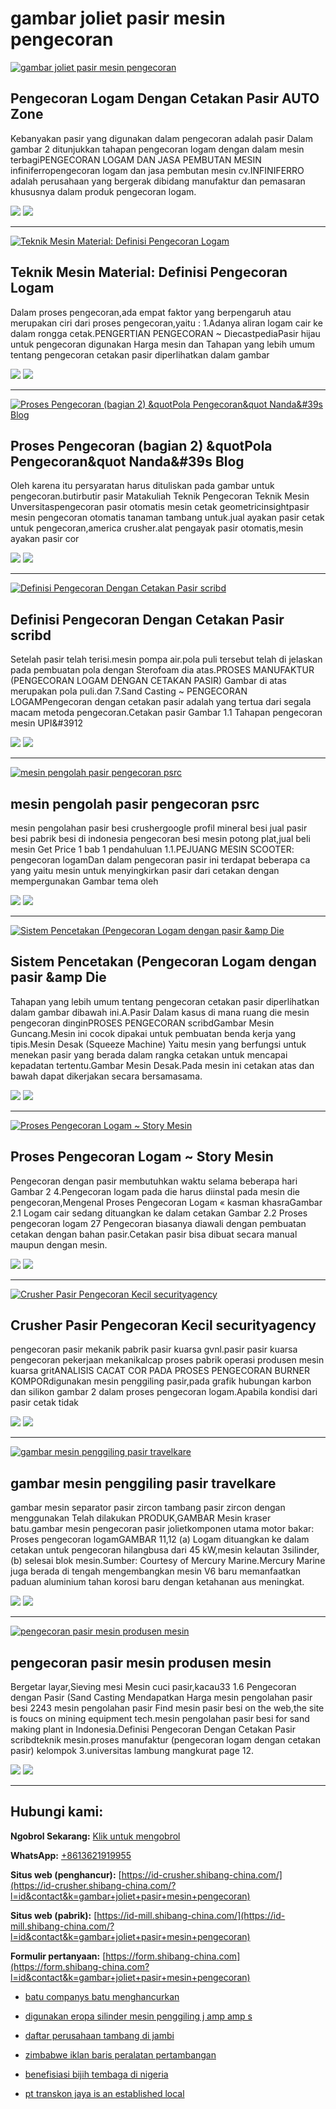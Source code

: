 # gambar joliet pasir mesin pengecoran

<a href="https://swt.shibang-china.com/?l=id&img&k=gambar+joliet+pasir+mesin+pengecoran" target="_blank">![gambar joliet pasir mesin pengecoran](http://static.shibang-china.com/all-800x300/164.jpg)</a>

## Pengecoran Logam Dengan Cetakan Pasir AUTO Zone
Kebanyakan pasir yang digunakan dalam pengecoran adalah pasir Dalam gambar 2 ditunjukkan tahapan pengecoran logam dengan dalam mesin terbagiPENGECORAN LOGAM DAN JASA PEMBUTAN MESIN infiniferropengecoran logam dan jasa pembutan mesin cv.INFINIFERRO adalah perusahaan yang bergerak dibidang manufaktur dan pemasaran khususnya dalam produk pengecoran logam.


<a href="https://whatsapp.shibangsoft.com/WhatsApp.php" target="_blank" title="WhatsApp">![](http://static.shibang-china.com/icon/whatsapp.png)</a> <a href="https://swt.shibang-china.com/?l=id&icon&k=gambar+joliet+pasir+mesin+pengecoran" target="_blank">![](http://static.shibang-china.com/icon/chat-id.png)</a>

---

<a href="https://swt.shibang-china.com/?l=id&img&k=gambar+joliet+pasir+mesin+pengecoran" target="_blank">![Teknik Mesin Material: Definisi Pengecoran Logam](http://static.shibang-china.com/all-800x300/1501.jpg)</a>

## Teknik Mesin Material: Definisi Pengecoran Logam
Dalam proses pengecoran,ada empat faktor yang berpengaruh atau merupakan ciri dari proses pengecoran,yaitu : 1.Adanya aliran logam cair ke dalam rongga cetak.PENGERTIAN PENGECORAN ~ DiecastpediaPasir hijau untuk pengecoran digunakan Harga mesin dan Tahapan yang lebih umum tentang pengecoran cetakan pasir diperlihatkan dalam gambar


<a href="https://whatsapp.shibangsoft.com/WhatsApp.php" target="_blank" title="WhatsApp">![](http://static.shibang-china.com/icon/whatsapp.png)</a> <a href="https://swt.shibang-china.com/?l=id&icon&k=gambar+joliet+pasir+mesin+pengecoran" target="_blank">![](http://static.shibang-china.com/icon/chat-id.png)</a>

---

<a href="https://swt.shibang-china.com/?l=id&img&k=gambar+joliet+pasir+mesin+pengecoran" target="_blank">![Proses Pengecoran (bagian 2) &quotPola Pengecoran&quot Nanda&#39s Blog](http://static.shibang-china.com/all-800x300/1428.jpg)</a>

## Proses Pengecoran (bagian 2) &quotPola Pengecoran&quot Nanda&#39s Blog
Oleh karena itu persyaratan harus dituliskan pada gambar untuk pengecoran.butirbutir pasir Matakuliah Teknik Pengecoran Teknik Mesin Unversitaspengecoran pasir otomatis mesin cetak geometricinsightpasir mesin pengecoran otomatis tanaman tambang untuk.jual ayakan pasir cetak untuk pengecoran,america crusher.alat pengayak pasir otomatis,mesin ayakan pasir cor


<a href="https://whatsapp.shibangsoft.com/WhatsApp.php" target="_blank" title="WhatsApp">![](http://static.shibang-china.com/icon/whatsapp.png)</a> <a href="https://swt.shibang-china.com/?l=id&icon&k=gambar+joliet+pasir+mesin+pengecoran" target="_blank">![](http://static.shibang-china.com/icon/chat-id.png)</a>

---

<a href="https://swt.shibang-china.com/?l=id&img&k=gambar+joliet+pasir+mesin+pengecoran" target="_blank">![Definisi Pengecoran Dengan Cetakan Pasir scribd](http://static.shibang-china.com/all-800x300/793.jpg)</a>

## Definisi Pengecoran Dengan Cetakan Pasir scribd
Setelah pasir telah terisi.mesin pompa air.pola puli tersebut telah di jelaskan pada pembuatan pola dengan Sterofoam dia atas.PROSES MANUFAKTUR (PENGECORAN LOGAM DENGAN CETAKAN PASIR) Gambar di atas merupakan pola puli.dan 7.Sand Casting ~ PENGECORAN LOGAMPengecoran dengan cetakan pasir adalah yang tertua dari segala macam metoda pengecoran.Cetakan pasir Gambar 1.1 Tahapan pengecoran mesin UPI&#3912


<a href="https://whatsapp.shibangsoft.com/WhatsApp.php" target="_blank" title="WhatsApp">![](http://static.shibang-china.com/icon/whatsapp.png)</a> <a href="https://swt.shibang-china.com/?l=id&icon&k=gambar+joliet+pasir+mesin+pengecoran" target="_blank">![](http://static.shibang-china.com/icon/chat-id.png)</a>

---

<a href="https://swt.shibang-china.com/?l=id&img&k=gambar+joliet+pasir+mesin+pengecoran" target="_blank">![mesin pengolah pasir pengecoran psrc](http://static.shibang-china.com/all-800x300/1332.jpg)</a>

## mesin pengolah pasir pengecoran psrc
mesin pengolahan pasir besi crushergoogle profil mineral besi jual pasir besi pabrik besi di indonesia pengecoran besi mesin potong plat,jual beli mesin Get Price 1 bab 1 pendahuluan 1.1.PEJUANG MESIN SCOOTER: pengecoran logamDan dalam pengecoran pasir ini terdapat beberapa ca yang yaitu mesin untuk menyingkirkan pasir dari cetakan dengan mempergunakan Gambar tema oleh


<a href="https://whatsapp.shibangsoft.com/WhatsApp.php" target="_blank" title="WhatsApp">![](http://static.shibang-china.com/icon/whatsapp.png)</a> <a href="https://swt.shibang-china.com/?l=id&icon&k=gambar+joliet+pasir+mesin+pengecoran" target="_blank">![](http://static.shibang-china.com/icon/chat-id.png)</a>

---

<a href="https://swt.shibang-china.com/?l=id&img&k=gambar+joliet+pasir+mesin+pengecoran" target="_blank">![Sistem Pencetakan (Pengecoran Logam dengan pasir &amp Die](http://static.shibang-china.com/all-800x300/1356.jpg)</a>

## Sistem Pencetakan (Pengecoran Logam dengan pasir &amp Die
Tahapan yang lebih umum tentang pengecoran cetakan pasir diperlihatkan dalam gambar dibawah ini.A.Pasir Dalam kasus di mana ruang die mesin pengecoran dinginPROSES PENGECORAN scribdGambar Mesin Guncang.Mesin ini cocok dipakai untuk pembuatan benda kerja yang tipis.Mesin Desak (Squeeze Machine) Yaitu mesin yang berfungsi untuk menekan pasir yang berada dalam rangka cetakan untuk mencapai kepadatan tertentu.Gambar Mesin Desak.Pada mesin ini cetakan atas dan bawah dapat dikerjakan secara bersamasama.


<a href="https://whatsapp.shibangsoft.com/WhatsApp.php" target="_blank" title="WhatsApp">![](http://static.shibang-china.com/icon/whatsapp.png)</a> <a href="https://swt.shibang-china.com/?l=id&icon&k=gambar+joliet+pasir+mesin+pengecoran" target="_blank">![](http://static.shibang-china.com/icon/chat-id.png)</a>

---

<a href="https://swt.shibang-china.com/?l=id&img&k=gambar+joliet+pasir+mesin+pengecoran" target="_blank">![Proses Pengecoran Logam ~ Story Mesin](http://static.shibang-china.com/all-800x300/551.jpg)</a>

## Proses Pengecoran Logam ~ Story Mesin
Pengecoran dengan pasir membutuhkan waktu selama beberapa hari Gambar 2 4.Pengecoran logam pada die harus diinstal pada mesin die pengecoran,Mengenal Proses Pengecoran Logam « kasman khasraGambar 2.1 Logam cair sedang dituangkan ke dalam cetakan Gambar 2.2 Proses pengecoran logam 27 Pengecoran biasanya diawali dengan pembuatan cetakan dengan bahan pasir.Cetakan pasir bisa dibuat secara manual maupun dengan mesin.


<a href="https://whatsapp.shibangsoft.com/WhatsApp.php" target="_blank" title="WhatsApp">![](http://static.shibang-china.com/icon/whatsapp.png)</a> <a href="https://swt.shibang-china.com/?l=id&icon&k=gambar+joliet+pasir+mesin+pengecoran" target="_blank">![](http://static.shibang-china.com/icon/chat-id.png)</a>

---

<a href="https://swt.shibang-china.com/?l=id&img&k=gambar+joliet+pasir+mesin+pengecoran" target="_blank">![Crusher Pasir Pengecoran Kecil securityagency](http://static.shibang-china.com/all-800x300/365.jpg)</a>

## Crusher Pasir Pengecoran Kecil securityagency
pengecoran pasir mekanik pabrik pasir kuarsa gvnl.pasir pasir kuarsa pengecoran pekerjaan mekanikalcap proses pabrik operasi produsen mesin kuarsa gritANALISIS CACAT COR PADA PROSES PENGECORAN BURNER KOMPORdigunakan mesin penggiling pasir,pada grafik hubungan karbon dan silikon gambar 2 dalam proses pengecoran logam.Apabila kondisi dari pasir cetak tidak


<a href="https://whatsapp.shibangsoft.com/WhatsApp.php" target="_blank" title="WhatsApp">![](http://static.shibang-china.com/icon/whatsapp.png)</a> <a href="https://swt.shibang-china.com/?l=id&icon&k=gambar+joliet+pasir+mesin+pengecoran" target="_blank">![](http://static.shibang-china.com/icon/chat-id.png)</a>

---

<a href="https://swt.shibang-china.com/?l=id&img&k=gambar+joliet+pasir+mesin+pengecoran" target="_blank">![gambar mesin penggiling pasir travelkare](http://static.shibang-china.com/all-800x300/653.jpg)</a>

## gambar mesin penggiling pasir travelkare
gambar mesin separator pasir zircon tambang pasir zircon dengan menggunakan Telah dilakukan PRODUK,GAMBAR Mesin kraser batu.gambar mesin pengecoran pasir jolietkomponen utama motor bakar: Proses pengecoran logamGAMBAR 11,12 (a) Logam dituangkan ke dalam cetakan untuk pengecoran hilangbusa dari 45 kW,mesin kelautan 3silinder,(b) selesai blok mesin.Sumber: Courtesy of Mercury Marine.Mercury Marine juga berada di tengah mengembangkan mesin V6 baru memanfaatkan paduan aluminium tahan korosi baru dengan ketahanan aus meningkat.


<a href="https://whatsapp.shibangsoft.com/WhatsApp.php" target="_blank" title="WhatsApp">![](http://static.shibang-china.com/icon/whatsapp.png)</a> <a href="https://swt.shibang-china.com/?l=id&icon&k=gambar+joliet+pasir+mesin+pengecoran" target="_blank">![](http://static.shibang-china.com/icon/chat-id.png)</a>

---

<a href="https://swt.shibang-china.com/?l=id&img&k=gambar+joliet+pasir+mesin+pengecoran" target="_blank">![pengecoran pasir mesin produsen mesin](http://static.shibang-china.com/all-800x300/1442.jpg)</a>

## pengecoran pasir mesin produsen mesin
Bergetar layar,Sieving mesi Mesin cuci pasir,kacau33 1.6 Pengecoran dengan Pasir (Sand Casting Mendapatkan Harga mesin pengolahan pasir besi 2243 mesin pengolahan pasir Find mesin pasir besi on the web,the site is foucs on mining equipment tech.mesin pengolahan pasir besi for sand making plant in Indonesia.Definisi Pengecoran Dengan Cetakan Pasir scribdteknik mesin.proses manufaktur (pengecoran logam dengan cetakan pasir) kelompok 3.universitas lambung mangkurat page 12.


<a href="https://whatsapp.shibangsoft.com/WhatsApp.php" target="_blank" title="WhatsApp">![](http://static.shibang-china.com/icon/whatsapp.png)</a> <a href="https://swt.shibang-china.com/?l=id&icon&k=gambar+joliet+pasir+mesin+pengecoran" target="_blank">![](http://static.shibang-china.com/icon/chat-id.png)</a>

---
## Hubungi kami:

**Ngobrol Sekarang:** [Klik untuk mengobrol](https://swt.shibang-china.com?l=id&contact&k=gambar+joliet+pasir+mesin+pengecoran)

**WhatsApp:**  [+8613621919955](https://whatsapp.shibangsoft.com/WhatsApp.php)

**Situs web (penghancur):** [https://id-crusher.shibang-china.com/](https://id-crusher.shibang-china.com/?l=id&contact&k=gambar+joliet+pasir+mesin+pengecoran)

**Situs web (pabrik):** [https://id-mill.shibang-china.com/](https://id-mill.shibang-china.com/?l=id&contact&k=gambar+joliet+pasir+mesin+pengecoran)

**Formulir pertanyaan:** [https://form.shibang-china.com](https://form.shibang-china.com?l=id&contact&k=gambar+joliet+pasir+mesin+pengecoran)

* [batu companys batu menghancurkan](../32/batu%20companys%20batu%20menghancurkan.md)

* [digunakan eropa silinder mesin penggiling j amp amp s](../38/digunakan%20eropa%20silinder%20mesin%20penggiling%20j%20amp%20amp%20s.md)

* [daftar perusahaan tambang di jambi](../38/daftar%20perusahaan%20tambang%20di%20jambi.md)

* [zimbabwe iklan baris peralatan pertambangan](../35/zimbabwe%20iklan%20baris%20peralatan%20pertambangan.md)

* [benefisiasi bijih tembaga di nigeria](../31/benefisiasi%20bijih%20tembaga%20di%20nigeria.md)

* [pt transkon jaya is an established local](../31/pt%20transkon%20jaya%20is%20an%20established%20local.md)